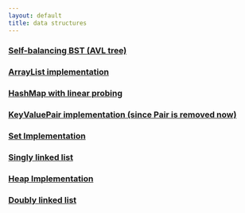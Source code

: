 ```yaml
---
layout: default
title: data structures
---
```


### [Self-balancing BST (AVL tree)](https://github.com/selin-k/selin-k.github.io/blob/main/ProjectsAndCode/dataStructures/BST.java)
### [ArrayList implementation](https://github.com/selin-k/selin-k.github.io/blob/main/ProjectsAndCode/dataStructures/MyArrayList.java)
### [HashMap with linear probing](https://github.com/selin-k/selin-k.github.io/blob/main/ProjectsAndCode/dataStructures/MyHashMap.java)
### [KeyValuePair implementation (since Pair is removed now)](https://github.com/selin-k/selin-k.github.io/blob/main/ProjectsAndCode/dataStructures/KeyValuePair.java)
### [Set Implementation](https://github.com/selin-k/selin-k.github.io/blob/main/ProjectsAndCode/dataStructures/Set.java)
### [Singly linked list](https://github.com/selin-k/selin-k.github.io/blob/main/ProjectsAndCode/dataStructures/SinglyLinkedList.java)
### [Heap Implementation](https://github.com/selin-k/selin-k.github.io/blob/main/ProjectsAndCode/dataStructures/MinHeap.java)
### [Doubly linked list](https://github.com/selin-k/selin-k.github.io/blob/main/ProjectsAndCode/dataStructures/DoublyLinkedList.java)
